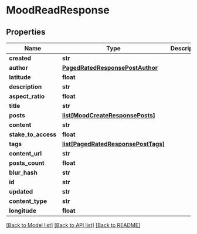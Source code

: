 # MoodReadResponse

## Properties
Name | Type | Description | Notes
------------ | ------------- | ------------- | -------------
**created** | **str** |  | [optional] 
**author** | [**PagedRatedResponsePostAuthor**](PagedRatedResponsePostAuthor.md) |  | [optional] 
**latitude** | **float** |  | [optional] 
**description** | **str** |  | [optional] 
**aspect_ratio** | **float** |  | [optional] 
**title** | **str** |  | [optional] 
**posts** | [**list[MoodCreateResponsePosts]**](MoodCreateResponsePosts.md) |  | [optional] 
**content** | **str** |  | [optional] 
**stake_to_access** | **float** |  | [optional] 
**tags** | [**list[PagedRatedResponsePostTags]**](PagedRatedResponsePostTags.md) |  | [optional] 
**content_url** | **str** |  | [optional] 
**posts_count** | **float** |  | [optional] 
**blur_hash** | **str** |  | [optional] 
**id** | **str** |  | [optional] 
**updated** | **str** |  | [optional] 
**content_type** | **str** |  | [optional] 
**longitude** | **float** |  | [optional] 

[[Back to Model list]](../README.md#documentation-for-models) [[Back to API list]](../README.md#documentation-for-api-endpoints) [[Back to README]](../README.md)


